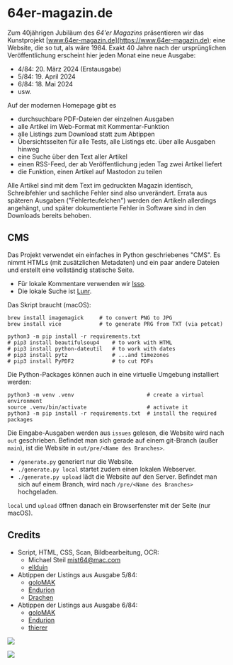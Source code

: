 # 64er-magazin.de

Zum 40jährigen Jubiläum des *64'er Magazins* präsentieren wir das Kunstprojekt [www.64er-magazin.de](https://www.64er-magazin.de): eine Website, die so tut, als wäre 1984. Exakt 40 Jahre nach der ursprünglichen Veröffentlichung erscheint hier jeden Monat eine neue Ausgabe:

* 4/84: 20. März 2024 (Erstausgabe)
* 5/84: 19. April 2024
* 6/84: 18. Mai 2024
* usw.

Auf der modernen Homepage gibt es

* durchsuchbare PDF-Dateien der einzelnen Ausgaben
* alle Artikel im Web-Format mit Kommentar-Funktion
* alle Listings zum Download statt zum Abtippen
* Übersichtsseiten für alle Tests, alle Listings etc. über alle Ausgaben hinweg
* eine Suche über den Text aller Artikel
* einen RSS-Feed, der ab Veröffentlichung jeden Tag zwei Artikel liefert
* die Funktion, einen Artikel auf Mastodon zu teilen

Alle Artikel sind mit dem Text im gedruckten Magazin identisch, Schreibfehler und sachliche Fehler sind also unverändert. Errata aus späteren Ausgaben ("Fehlerteufelchen") werden den Artikeln allerdings angehängt, und später dokumentierte Fehler in Software sind in den Downloads bereits behoben.

## CMS

Das Projekt verwendet ein einfaches in Python geschriebenes "CMS". Es nimmt HTMLs (mit zusätzlichen Metadaten) und ein paar andere Dateien und erstellt eine vollständig statische Seite.

* Für lokale Kommentare verwenden wir [Isso](https://isso-comments.de).
* Die lokale Suche ist [Lunr](https://lunrjs.com).

Das Skript braucht (macOS):
```
brew install imagemagick     # to convert PNG to JPG
brew install vice            # to generate PRG from TXT (via petcat)

python3 -m pip install -r requirements.txt
# pip3 install beautifulsoup4    # to work with HTML
# pip3 install python-dateutil   # to work with dates
# pip3 install pytz              # ...and timezones
# pip3 install PyPDF2            # to cut PDFs
```

Die Python-Packages können auch in eine virtuelle Umgebung installiert werden:
```
python3 -m venv .venv                       # create a virtual environment
source .venv/bin/activate                   # activate it 
python3 -m pip install -r requirements.txt  # install the required packages
```

Die Eingabe-Ausgaben werden aus `issues` gelesen, die Website wird nach `out` geschrieben. Befindet man sich gerade auf einem git-Branch (außer `main`), ist die Website in `out/pre/<Name des Branches>`.

* `/generate.py` generiert nur die Website.
* `./generate.py local` startet zudem einen lokalen Webserver.
* `./generate.py upload` lädt die Website auf den Server. Befindet man sich auf einem Branch, wird nach `/pre/<Name des Branches>` hochgeladen.

`local` und `upload` öffnen danach ein Browserfenster mit der Seite (nur macOS).

## Credits

* Script, HTML, CSS, Scan, Bildbearbeitung, OCR:
    * Michael Steil <mist64@mac.com>
    * [ellduin](https://github.com/ellduin)
* Abtippen der Listings aus Ausgabe 5/84:
    * [goloMAK](https://www.forum64.de/wcf/index.php?user/28439-golomak/)
    * [Endurion](https://www.forum64.de/wcf/index.php?user/1964-endurion/)
    * [Drachen](https://www.forum64.de/wcf/index.php?user/9125-drachen/)
* Abtippen der Listings aus Ausgabe 6/84:
    * [goloMAK](https://www.forum64.de/wcf/index.php?user/28439-golomak/)
    * [Endurion](https://www.forum64.de/wcf/index.php?user/1964-endurion/)
    * [thierer](https://www.forum64.de/wcf/index.php?user/26370-thierer/)



![](screenshot1.png)

![](screenshot2.png)
